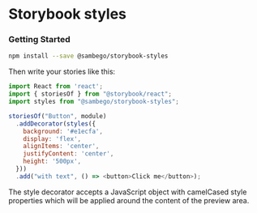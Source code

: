 # Storybook styles

### Getting Started

```sh
npm install --save @sambego/storybook-styles
```

Then write your stories like this:

```js
import React from 'react';
import { storiesOf } from "@storybook/react";
import styles from "@sambego/storybook-styles";

storiesOf("Button", module)
  .addDecorator(styles({
    background: '#e1ecfa',
    display: 'flex',
    alignItems: 'center',
    justifyContent: 'center',
    height: '500px',
  }))
  .add("with text", () => <button>Click me</button>);
```

The style decorator accepts a JavaScript object with camelCased style properties which will be applied around the content of the preview area.
